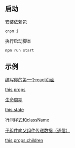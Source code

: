 ## 启动

安装依赖包

```
cnpm i
```

执行启动脚本

```
npm run start
```

## 示例

[编写你的第一个react页面](https://github.com/mfaying/react-demos/tree/master/src/01)

[this.props](https://github.com/mfaying/react-demos/tree/master/src/02)

[生命周期](https://github.com/mfaying/react-demos/tree/master/src/03)

[this.state](https://github.com/mfaying/react-demos/tree/master/src/04)

[行间样式和className](https://github.com/mfaying/react-demos/tree/master/src/05)

[子组件向父组件传递数据（通信）](https://github.com/mfaying/react-demos/tree/master/src/06)

[this.props.children](https://github.com/mfaying/react-demos/tree/master/src/07)